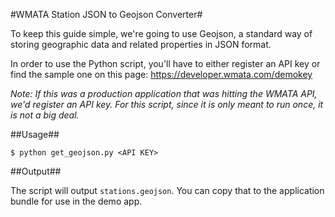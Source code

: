#WMATA Station JSON to Geojson Converter#

To keep this guide simple, we're going to use Geojson, a standard way of storing geographic 
data and related properties in JSON format.

In order to use the Python script, you'll have to either register an API key or find the 
sample one on this page: https://developer.wmata.com/demokey

*Note: If this was a production application that was hitting the WMATA API, we'd register an 
API key. For this script, since it is only meant to run once, it is not a big deal.*

##Usage##

    $ python get_geojson.py <API KEY>

##Output##

The script will output `stations.geojson`. You can copy that to the application bundle for use in the demo app.
